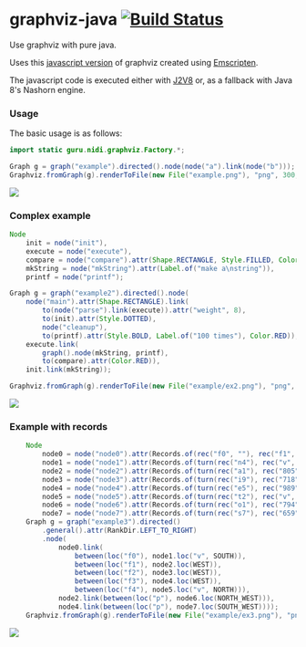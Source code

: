 # graphviz-java [![Build Status](https://travis-ci.org/nidi3/graphviz-java.svg)](https://travis-ci.org/nidi3/graphviz-java)
Use graphviz with pure java.

Uses this [javascript version](https://github.com/mdaines/viz.js) of graphviz created using 
[Emscripten](https://github.com/kripken/emscripten).

The javascript code is executed either with [J2V8](https://github.com/eclipsesource/J2V8) or, 
as a fallback with Java 8's Nashorn engine.

### Usage
The basic usage is as follows:
  
```java
import static guru.nidi.graphviz.Factory.*;

Graph g = graph("example").directed().node(node("a").link(node("b")));
Graphviz.fromGraph(g).renderToFile(new File("example.png"), "png", 300, 300);
```
    
![](https://raw.githubusercontent.com/nidi3/graphviz-java/master/example/ex1.png)

### Complex example

```java
Node
    init = node("init"),
    execute = node("execute"),
    compare = node("compare").attr(Shape.RECTANGLE, Style.FILLED, Color.hsv(.7, .3, 1.0)),
    mkString = node("mkString").attr(Label.of("make a\nstring")),
    printf = node("printf");

Graph g = graph("example2").directed().node(
    node("main").attr(Shape.RECTANGLE).link(
        to(node("parse").link(execute)).attr("weight", 8),
        to(init).attr(Style.DOTTED),
        node("cleanup"),
        to(printf).attr(Style.BOLD, Label.of("100 times"), Color.RED)),
    execute.link(
        graph().node(mkString, printf),
        to(compare).attr(Color.RED)),
    init.link(mkString));

Graphviz.fromGraph(g).renderToFile(new File("example/ex2.png"), "png", 300, 300);
```
    
![](https://raw.githubusercontent.com/nidi3/graphviz-java/master/example/ex2.png)

### Example with records

```java
    Node
        node0 = node("node0").attr(Records.of(rec("f0", ""), rec("f1", ""), rec("f2", ""), rec("f3", ""), rec("f4", ""))),
        node1 = node("node1").attr(Records.of(turn(rec("n4"), rec("v", "719"), rec("")))),
        node2 = node("node2").attr(Records.of(turn(rec("a1"), rec("805"), rec("p","")))),
        node3 = node("node3").attr(Records.of(turn(rec("i9"), rec("718"), rec("")))),
        node4 = node("node4").attr(Records.of(turn(rec("e5"), rec("989"), rec("p","")))),
        node5 = node("node5").attr(Records.of(turn(rec("t2"), rec("v", "959"), rec("")))),
        node6 = node("node6").attr(Records.of(turn(rec("o1"), rec("794"), rec("")))),
        node7 = node("node7").attr(Records.of(turn(rec("s7"), rec("659"), rec(""))));
    Graph g = graph("example3").directed()
        .general().attr(RankDir.LEFT_TO_RIGHT)
        .node(
            node0.link(
                between(loc("f0"), node1.loc("v", SOUTH)),
                between(loc("f1"), node2.loc(WEST)),
                between(loc("f2"), node3.loc(WEST)),
                between(loc("f3"), node4.loc(WEST)),
                between(loc("f4"), node5.loc("v", NORTH))),
            node2.link(between(loc("p"), node6.loc(NORTH_WEST))),
            node4.link(between(loc("p"), node7.loc(SOUTH_WEST))));
    Graphviz.fromGraph(g).renderToFile(new File("example/ex3.png"), "png", 300, 300);
```
![](https://raw.githubusercontent.com/nidi3/graphviz-java/master/example/ex3.png)
